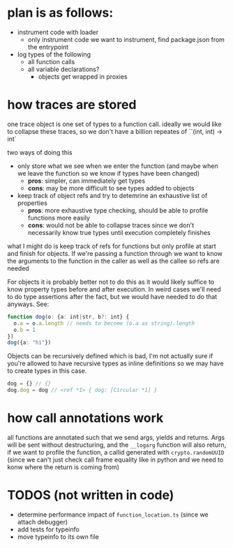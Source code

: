 
# plan is as follows:
- instrument code with loader
  - only instrument code we want to instrument, find package.json from the entrypoint
- log types of the following
  - all function calls
  - all variable declarations?
    - objects get wrapped in proxies


# how traces are stored
one trace object is one set of types to a function call. ideally we would like to collapse these traces, so we don't have a billion repeates of ``(int, int) -> int`

two ways of doing this
- only store what we see when we enter the function (and maybe when we leave the function so we know if types have been changed)
  - **pros**: simpler, can immediately get types
  - **cons**: may be more difficult to see types added to objects
- keep track of object refs and try to detemrine an exhaustive list of properties
  - **pros**: more exhaustive type checking, should be able to profile functions more easily
  - **cons**: would not be able to collapse traces since we don't necessarily know true types until execution completely finishes

what I might do is keep track of refs for functions but only profile at start and finish for objects. If we're passing a function through we want to know the arguments to the function in the caller as well as the callee so refs are needed

For objects it is probably better not to do this as it would likely suffice to know property types before and after execution. In weird cases we'll need to do type assertions after the fact, but we would have needed to do that anyways. See:
```ts
function dog(o: {a: int|str, b?: int} {
  o.a = o.a.length // needs to become (o.a as string).length
  o.b = 1
})
dog({a: "hi"})
```

Objects can be recursively defined which is bad, I'm not actually sure if you're allowed to have recursive types as inline definitions so we may have to create types in this case.
```js
dog = {} // {}
dog.dog = dog // <ref *1> { dog: [Circular *1] }
```


# how call annotations work
all functions are annotated such that we send args, yields and returns. Args will be sent without destructuring, and the `__logarg` function will also return, if we want to profile the function, a callid generated with `crypto.randomUUID` (since we can't just check call frame equality like in python and we need to konw where the return is coming from)






# TODOS (not written in code)
- determine performance impact of `function_location.ts` (since we attach debugger)
- add tests for typeinfo
- move typeinfo to its own file

